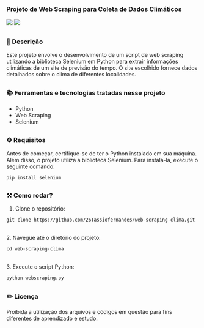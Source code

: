 ### Projeto de Web Scraping para Coleta de Dados Climáticos

<div style="display: inline_block">

<img src="https://img.shields.io/badge/Python-3776AB?style=for-the-badge&logo=python&logoColor=white" />
<img src="https://img.shields.io/badge/Made%20with-Jupyter-orange?style=for-the-badge&logo=Jupyter" /> 

</div>

##

### 📜 Descrição 

Este projeto envolve o desenvolvimento de um script de web scraping utilizando a biblioteca Selenium em Python para extrair informações climáticas de um site de previsão do tempo. O site escolhido fornece dados detalhados sobre o clima de diferentes localidades.

##

### 📚 Ferramentas e tecnologias tratadas nesse projeto

- Python
- Web Scraping
- Selenium

##

### ⚙ Requisitos

Antes de começar, certifique-se de ter o Python instalado em sua máquina. Além disso, o projeto utiliza a biblioteca Selenium. Para instalá-la, execute o seguinte comando:

```
pip install selenium
```

##

### ⚒️ Como rodar?

1. Clone o repositório:
   
```
git clone https://github.com/26Tassiofernandes/web-scraping-clima.git
```
<br>
2. Navegue até o diretório do projeto:

```
cd web-scraping-clima
```
<br>
3. Execute o script Python:

```
python webscraping.py
```

##

### ✏️ Licença

Proibida a utilização dos arquivos e códigos em questão para fins diferentes de aprendizado e estudo.

##
